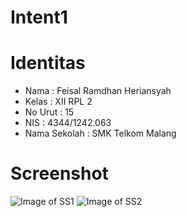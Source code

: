 # Intent1

# Identitas
* Nama : Feisal Ramdhan Heriansyah
* Kelas : XII RPL 2
* No Urut : 15
* NIS : 4344/1242.063
* Nama Sekolah : SMK Telkom Malang

# Screenshot
![Image of SS1](http://imageshack.com/a/img923/9286/VOfX9l.png)
![Image of SS2](http://imageshack.com/a/img922/6149/dk1eHQ.png)
